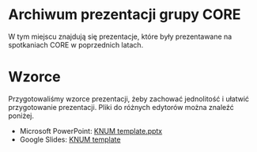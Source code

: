# Archiwum prezentacji grupy CORE 
W tym miejscu znajdują się prezentacje, które były prezentawane na spotkaniach 
CORE w poprzednich latach.

# Wzorce
Przygotowaliśmy wzorce prezentacji, żeby zachować jednolitość i ułatwić przygotowanie
prezentacji. Pliki do różnych edytorów można znaleźć poniżej.

* Microsoft PowerPoint: [KNUM template.pptx](KNUM_template.pptx)
* Google Slides: [KNUM template](sdf)
